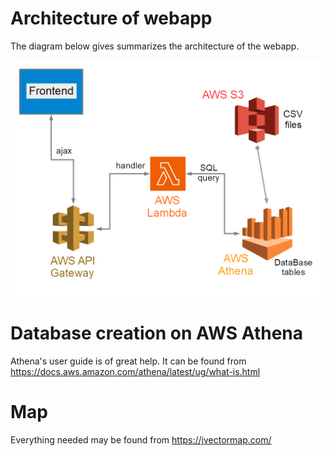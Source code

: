 # Architecture of webapp

The diagram below gives summarizes the architecture of the webapp.

![diagram](RDF_architecture_diagram.png) 

# Database creation on AWS Athena

Athena's user guide is of great help. It can be found from https://docs.aws.amazon.com/athena/latest/ug/what-is.html

# Map

Everything needed may be found from https://jvectormap.com/
